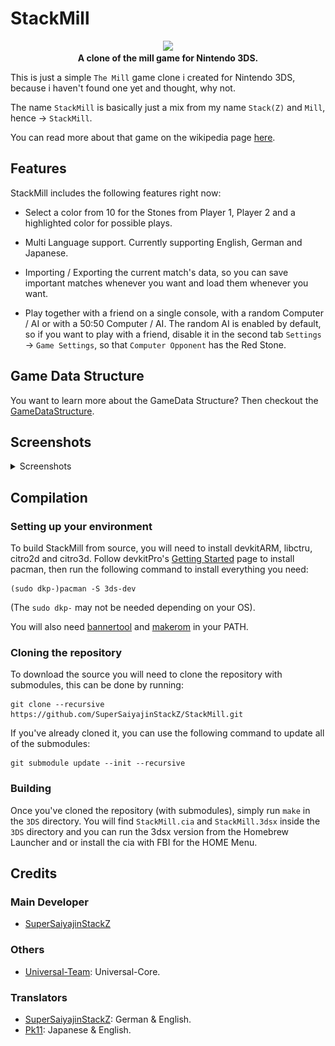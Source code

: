 # StackMill
<p align="center">
	<a href="https://github.com/SuperSaiyajinStackZ/StackMill/releases/latest"><img src="https://github.com/SuperSaiyajinStackZ/StackMill/blob/main/resources/logos/v0.1.0-v0.4.0/ReadMeCover.png"></a><br>
	<b>A clone of the mill game for Nintendo 3DS.</b><br>
</p>


This is just a simple `The Mill` game clone i created for Nintendo 3DS, because i haven't found one yet and thought, why not.

The name `StackMill` is basically just a mix from my name `Stack(Z)` and `Mill`, hence -> `StackMill`.

You can read more about that game on the wikipedia page [here](https://en.wikipedia.org/wiki/Nine_men%27s_morris).

## Features
StackMill includes the following features right now:

* Select a color from 10 for the Stones from Player 1, Player 2 and a highlighted color for possible plays.

* Multi Language support. Currently supporting English, German and Japanese.

* Importing / Exporting the current match's data, so you can save important matches whenever you want and load them whenever you want.

* Play together with a friend on a single console, with a random Computer / AI or with a 50:50 Computer / AI. The random AI is enabled by default, so if you want to play with a friend, disable it in the second tab `Settings` -> `Game Settings`, so that `Computer Opponent` has the Red Stone.

## Game Data Structure
You want to learn more about the GameData Structure? Then checkout the [GameDataStructure](https://github.com/SuperSaiyajinStackZ/StackMill/blob/main/GameDataStructure.md).


## Screenshots

<details><summary>Screenshots</summary>

### Credits Tab
![](https://github.com/SuperSaiyajinStackZ/StackMill/blob/main/resources/screenshots/creditsTab.png)

### Game Tab
![](https://github.com/SuperSaiyajinStackZ/StackMill/blob/main/resources/screenshots/gameTab.png)

### Rules
![](https://github.com/SuperSaiyajinStackZ/StackMill/blob/main/resources/screenshots/rules1.png)
![](https://github.com/SuperSaiyajinStackZ/StackMill/blob/main/resources/screenshots/rules2.png)
![](https://github.com/SuperSaiyajinStackZ/StackMill/blob/main/resources/screenshots/rules3.png)
![](https://github.com/SuperSaiyajinStackZ/StackMill/blob/main/resources/screenshots/rules4.png)
![](https://github.com/SuperSaiyajinStackZ/StackMill/blob/main/resources/screenshots/rules5.png)
![](https://github.com/SuperSaiyajinStackZ/StackMill/blob/main/resources/screenshots/rules6.png)
![](https://github.com/SuperSaiyajinStackZ/StackMill/blob/main/resources/screenshots/rules7.png)

### Settings Tab
![](https://github.com/SuperSaiyajinStackZ/StackMill/blob/main/resources/screenshots/settingsTabMain.png)
![](https://github.com/SuperSaiyajinStackZ/StackMill/blob/main/resources/screenshots/settingsTabGameSettings.png)
![](https://github.com/SuperSaiyajinStackZ/StackMill/blob/main/resources/screenshots/settingsTabLanguage.png)
![](https://github.com/SuperSaiyajinStackZ/StackMill/blob/main/resources/screenshots/settingsTabImportExport.png)


### Splash
![](https://github.com/SuperSaiyajinStackZ/StackMill/blob/main/resources/screenshots/splash.png)


</details>

## Compilation

### Setting up your environment

To build StackMill from source, you will need to install devkitARM, libctru, citro2d and citro3d. Follow devkitPro's [Getting Started](https://devkitpro.org/wiki/Getting_Started) page to install pacman, then run the following command to install everything you need:
```
(sudo dkp-)pacman -S 3ds-dev
```
(The `sudo dkp-` may not be needed depending on your OS).

You will also need [bannertool](https://github.com/Steveice10/bannertool/releases/latest) and [makerom](https://github.com/profi200/Project_CTR/releases/latest) in your PATH.

### Cloning the repository

To download the source you will need to clone the repository with submodules, this can be done by running:
```
git clone --recursive https://github.com/SuperSaiyajinStackZ/StackMill.git
```

If you've already cloned it, you can use the following command to update all of the submodules:
```
git submodule update --init --recursive
```

### Building

Once you've cloned the repository (with submodules), simply run `make` in the `3DS` directory. You will find `StackMill.cia` and `StackMill.3dsx` inside the `3DS` directory and you can run the 3dsx version from the Homebrew Launcher and or install the cia with FBI for the HOME Menu.


## Credits
### Main Developer
- [SuperSaiyajinStackZ](https://github.com/SuperSaiyajinStackZ)

### Others
- [Universal-Team](https://github.com/Universal-Team): Universal-Core.

### Translators
- [SuperSaiyajinStackZ](https://github.com/SuperSaiyajinStackZ): German & English.
- [Pk11](https://github.com/Epicpkmn11): Japanese & English.